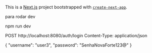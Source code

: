 This is a [Next.js](https://nextjs.org) project bootstrapped with [`create-next-app`](https://nextjs.org/docs/app/api-reference/cli/create-next-app).


para rodar dev

npm run dev



POST http://localhost:8080/auth/login
Content-Type: application/json

{
  "username": "user3",
  "password": "SenhaNovaForte123@"
}